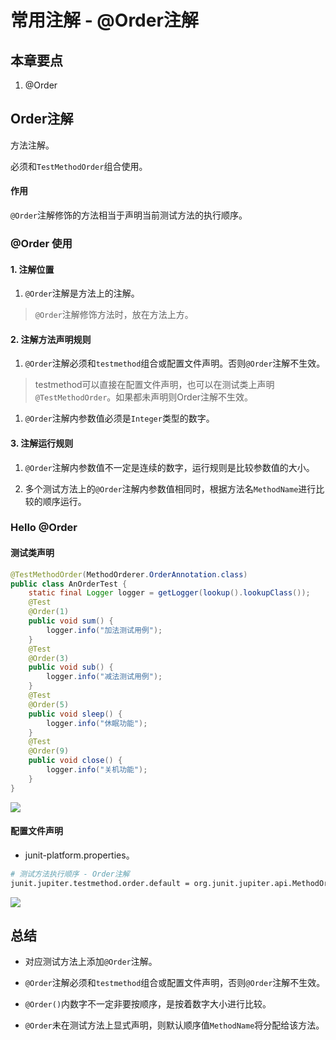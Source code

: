 # 常用注解 - @Order注解
## 本章要点
1. @Order


## Order注解

方法注解。

必须和`TestMethodOrder`组合使用。

#### 作用

`@Order`注解修饰的方法相当于声明当前测试方法的执行顺序。

### @Order 使用


#### 1. 注解位置

1. `@Order`注解是方法上的注解。
   
>`@Order`注解修饰方法时，放在方法上方。



#### 2. 注解方法声明规则

1. `@Order`注解必须和`testmethod`组合或配置文件声明。否则`@Order`注解不生效。
>testmethod可以直接在配置文件声明，也可以在测试类上声明`@TestMethodOrder`。如果都未声明则Order注解不生效。

1. `@Order`注解内参数值必须是`Integer`类型的数字。



#### 3. 注解运行规则

1. `@Order`注解内参数值不一定是连续的数字，运行规则是比较参数值的大小。

2. 多个测试方法上的`@Order`注解内参数值相同时，根据方法名`MethodName`进行比较的顺序运行。

### Hello @Order

#### 测试类声明

```java
@TestMethodOrder(MethodOrderer.OrderAnnotation.class)
public class AnOrderTest {
    static final Logger logger = getLogger(lookup().lookupClass());
    @Test
    @Order(1)
    public void sum() {
        logger.info("加法测试用例");
    }
    @Test
    @Order(3)
    public void sub() {
        logger.info("减法测试用例");
    }
    @Test
    @Order(5)
    public void sleep() {
        logger.info("休眠功能");
    }
    @Test
    @Order(9)
    public void close() {
        logger.info("关机功能");
    }
}
```

![](https://cdn.jsdelivr.net/gh/TesterDevSoul/pic/manual/20230227155514.png)

#### 配置文件声明

- junit-platform.properties。

```bash
# 测试方法执行顺序 - Order注解
junit.jupiter.testmethod.order.default = org.junit.jupiter.api.MethodOrderer$OrderAnnotation
```

![](https://cdn.jsdelivr.net/gh/TesterDevSoul/pic/manual/20230227160308.png)


## 总结

- 对应测试方法上添加`@Order`注解。

- `@Order`注解必须和`testmethod`组合或配置文件声明，否则`@Order`注解不生效。
  
- `@Order()`内数字不一定非要按顺序，是按着数字大小进行比较。

- `@Order`未在测试方法上显式声明，则默认顺序值`MethodName`将分配给该方法。

